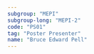 ```yaml
---
subgroup: "MEPI"
subgroup-long: "MEPI-2"
code: "PS01"
tag: "Poster Presenter"
name: "Bruce Edward Pell"
---
```

